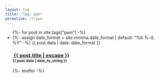 ```yaml
---
layout: tag
title: "Tag: pwn"
permalink: /t/pwn
---
```


<ul class="post-list, mainpage_element">
  {%- for post in site.tags["pwn"] -%}
    <li>
      {%- assign date_format = site.minima.date_format | default: "%b %-d, %Y" -%}
      <!--<span class="post-meta">-->
        {{ post.data | date: date_format }}
      <!--</span>-->
      <h3>
        <a class="post-link" href="{{ post.url | relative_url }}">
          <img src="{{- post.image | relative_url -}}" alt="" class="blog-roll-image">
          {{ post.title | escape }}
        </a><br>
	<time datetime="{{ post.date | date_to_xmlschema }}" style="font-size: 12px;">{{ post.date | date_to_string }}</time>
      </h3>
    </li>
  {%- endfor -%}
</ul>
